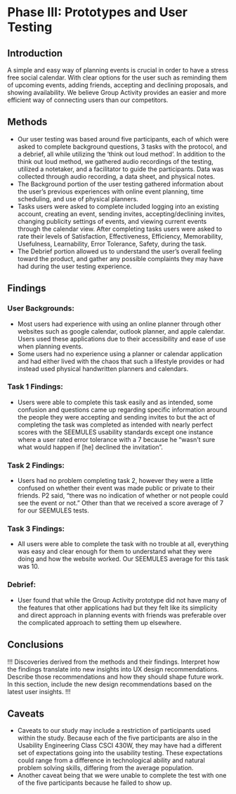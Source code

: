 # Phase III: Prototypes and User Testing

## Introduction

A simple and easy way of planning events is crucial in order to have a stress free social calendar. With clear options for the user such as reminding them of upcoming events, adding friends, accepting and declining proposals, and showing availability. We believe Group Activity provides an easier and more efficient way of connecting users than our competitors.

## Methods

* Our user testing was based around five participants, each of which were asked to complete background questions, 3 tasks with the protocol, and a debrief, all while utilizing the ‘think out loud method’. In addition to the think out loud method, we gathered audio recordings of the testing, utilized a notetaker, and a facilitator to guide the participants. Data was collected through audio recording, a data sheet, and physical notes. 
* The Background portion of the user testing gathered information about the user’s previous experiences with online event planning, time scheduling, and use of physical planners. 
* Tasks users were asked to complete included logging into an existing account, creating an event, sending invites, accepting/declining invites, changing publicity settings of events, and viewing current events through the calendar view. After completing tasks users were asked to rate their levels of Satisfaction, Effectiveness, Efficiency, Memorability, Usefulness, Learnability, Error Tolerance, Safety, during the task.
* The Debrief portion allowed us to understand the user’s overall feeling toward the product, and gather any possible complaints they may have had during the user testing experience. 


## Findings

### User Backgrounds:
* Most users had experience with using an online planner through other websites such as google calendar, outlook planner, and apple calendar. Users used these applications due to their accessibility and ease of use when planning events. 
* Some users had no experience using a planner or calendar application and had either lived with the chaos that such a lifestyle provides or had instead used physical handwritten planners and calendars.
	
### Task 1 Findings:
* Users were able to complete this task easily and as intended, some confusion and questions came up regarding specific information around the people they were accepting and sending invites to but the act of completing the task was completed as intended with nearly perfect scores with the SEEMULES usability standards except one instance where a user rated error tolerance with a 7 because he “wasn't sure what would happen if [he] declined the invitation”.

### Task 2 Findings:
* Users had no problem completing task 2, however they were a little confused on whether their event was made public or private to their friends. P2 said, “there was no indication of whether or not people could see the event or not.” Other than that we received a score average of 7 for our SEEMULES tests. 

### Task 3 Findings:
* All users were able to complete the task with no trouble at all, everything was easy and clear enough for them to understand what they were doing and how the website worked. Our SEEMULES average for this task was 10.

### Debrief:
* User found that while the Group Activity prototype did not have many of the features that other applications had but they felt like its simplicity and direct approach in planning events with friends was preferable over the complicated approach to setting them up elsewhere.


## Conclusions

!!! Discoveries derived from the methods and their findings. Interpret how the findings translate into new insights into UX design recommendations. Describe those recommendations and how they should shape future work. In this section, include the new design recommendations based on the latest user insights. !!!

## Caveats

* Caveats to our study may include a restriction of participants used within the study. Because each of the five participants are also in the Usability Engineering Class CSCI 430W, they may have had a different set of expectations going into the usability testing. These expectations could range from a difference in technological ability and natural problem solving skills, differing from the average population.
* Another caveat being that we were unable to complete the test with one of the five participants because he failed to show up.

